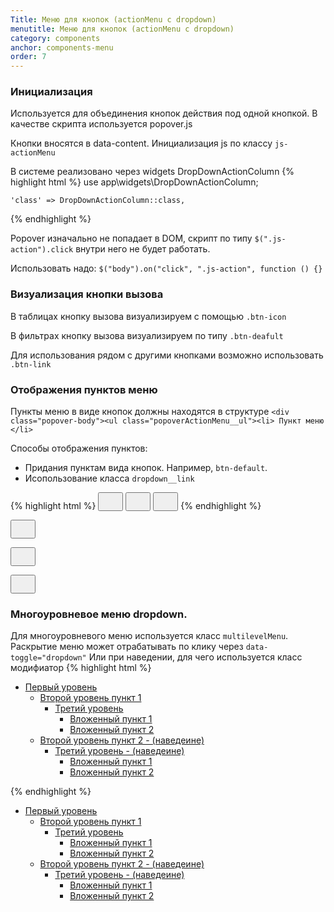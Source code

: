 ```yaml
---
Title: Меню для кнопок (actionMenu с dropdown)
menutitle: Меню для кнопок (actionMenu с dropdown)
category: components
anchor: components-menu
order: 7
---
```


### Инициализация

Используется для объединения кнопок действия под одной кнопкой. В качестве скрипта используется popover.js

Кнопки вносятся в data-content. Инициализация js по классу `js-actionMenu`

В системе реализовано через widgets DropDownActionColumn
{% highlight html %}
  use app\widgets\DropDownActionColumn;
 
    'class' => DropDownActionColumn::class,
{% endhighlight %}


Popover изначально не попадает в DOM, скрипт по типу `$(".js-action").click` внутри него не будет работать.

Использовать надо:
`$("body").on("click", ".js-action", function () {}`

### Визуализация кнопки вызова

В таблицах кнопку вызова визуализируем с помощью `.btn-icon`

В фильтрах кнопку вызова визуализируем по типу `.btn-deafult`

Для использования рядом с другими кнопками возможно использовать `.btn-link`

### Отображения пунктов меню
Пункты меню в виде кнопок должны находятся в структуре
`<div class="popover-body"><ul class="popoverActionMenu__ul"><li> Пункт меню </li>`

Способы отображения пунктов:
- Придания пунктам вида кнопок. Например, `btn-default`.
- Исопользование класса `dropdown__link`

{% highlight html %}
  <button class="btn-icon js-actionMenu"
          type="button"
          data-content="
            <button class='dropdown__link'>
              <span class='svg--icon'>
                <svg class='bicolors-edit' width='24' height='24'>
                  <use xlink:href='/dsf-common-ui/dist/sprite.symbol.svg#bicolors-edit__24vb'></use>
                </svg>
              </span>
              <span class='btn-text'>Редактировать</span>
            </button>
            <button class='dropdown__link'>
              <span class='svg--icon'>
                <svg class='bicolors-edit' width='24' height='24'>
                  <use xlink:href='/dsf-common-ui/dist/sprite.symbol.svg#bicolors-delete__24vb'></use>
                </svg>
              </span>
              <span class='btn-text'>Удалить</span>
            </button>
          ">
          <span class="svg--icon">
            <svg class="bicolors-menu" width="24" height="24"><use xlink:href="/dsf-common-ui/dist/sprite.symbol.svg#bicolors-menu"></use></svg>
          </span>
  </button>
  <button class="btn-default js-actionMenu"
          type="button"
          data-content="
            <button class='btn-default btn-block'>
              <span class='svg--icon'>
                <svg class='bicolors-doc_add' width='24' height='24'>
                  <use xlink:href='/dsf-common-ui/dist/sprite.symbol.svg#bicolors-doc_add'></use>
                </svg>
              </span>
              <span class='btn-text'>Редактировать</span>
            </button>
          ">
          <span class="svg--icon">
            <svg class="bicolors-filter" width="24" height="24"><use xlink:href="/dsf-common-ui/dist/sprite.symbol.svg#bicolors-filter"></use></svg>
          </span>
  </button>
  <button class="btn-link js-actionMenu"
          type="button"
          data-content="
            <button class='dropdown__link'>
              <span class='svg--icon'>
                <svg class='bicolors-edit' width='16' height='16'>
                  <use xlink:href='/dsf-common-ui/dist/sprite.symbol.svg#bicolors-edit'></use>
                </svg>
              </span>
              <span class='btn-text'>Редактировать</span>
            </button>
              <span class='svg--icon'>
                <svg class='bicolors-plus' width='24' height='24'>
                  <use xlink:href='/dsf-common-ui/dist/sprite.symbol.svg#bicolors-plus__24vb'></use>
                </svg>
              </span>
              <span class='btn-text'>Добавить</span>
            </button>
          ">
          <span class="svg--icon">
            <svg class="bicolors-menu" width="24" height="24"><use xlink:href="/dsf-common-ui/dist/sprite.symbol.svg#bicolors-menu"></use></svg>
          </span>
  </button>
{% endhighlight %}

<div class="bs-docs-example">
  <button class="btn-icon mr-10 js-actionMenu" type="button" data-content="<button class='dropdown__link'><span class='svg--icon'><svg class='bicolors-edit' width='24' height='24'><use xlink:href='/dsf-common-ui/dist/sprite.symbol.svg#bicolors-edit__24vb'></use></svg></span><span class='btn-text'>Редактировать</span></button><button class='dropdown__link'><span class='svg--icon'><svg class='bicolors-edit' width='24' height='24'><use xlink:href='/dsf-common-ui/dist/sprite.symbol.svg#bicolors-delete__24vb'></use></svg></span><span class='btn-text'>Удалить</span></button> "><span class="svg--icon"><svg class="bicolors-menu" width="24" height="24"><use xlink:href="/dsf-common-ui/dist/sprite.symbol.svg#bicolors-menu"></use></svg></span></button>

  <button class="btn-default js-actionMenu ml-10" type="button" data-content="<button class='btn-default btn-block'><span class='svg--icon'><svg class='bicolors-doc_add' width='24' height='24'><use xlink:href='/dsf-common-ui/dist/sprite.symbol.svg#bicolors-doc_add'></use></svg></span><span class='btn-text'>Редактировать</span></button> "><span class="svg--icon"><svg class="bicolors-filter" width="24" height="24"><use xlink:href="/dsf-common-ui/dist/sprite.symbol.svg#bicolors-filter"></use></svg></span></button>

  <button class="btn-link js-actionMenu ml-10" type="button" data-content="<button class='dropdown__link'><span class='svg--icon'><svg class='bicolors-plus' width='24' height='24'><use xlink:href='/dsf-common-ui/dist/sprite.symbol.svg#bicolors-plus__24vb'></use></svg></span><span class='btn-text'>Добавить</span></button> "><span class="svg--icon"><svg class="bicolors-menu" width="24" height="24"><use xlink:href="/dsf-common-ui/dist/sprite.symbol.svg#bicolors-menu"></use></svg></span></button>
</div>

### Многоуровневое меню dropdown. 
Для многоуровневого меню используется класс `multilevelMenu`. 
Раскрытие меню может отрабатывать по клику через `data-toggle="dropdown"`
Или при наведении, для чего используется класс модифиатор
{% highlight html %}
 <ul class="multilevelMenu">
    <li class="dropdown">
      <a class="dropdown dropdown-toggle" href="#" data-toggle="dropdown">
        Первый уровень
      </a>
      <ul class="dropdown-menu">
        <li class="dropdown__items dropdown dropdown-submenu">
          <a class="dropdown__link dropdown-toggle" href="#" data-toggle="dropdown">
            Второй уровень пункт 1
          </a>
          <ul class="dropdown-menu">
            <li class="dropdown__items dropdown dropdown-submenu">
              <a class="dropdown__link dropdown-toggle" href="#" data-toggle="dropdown">
                Третий уровень
              </a>
              <ul class="dropdown-menu">
                <li class="dropdown__items">
                  <a class="dropdown__link" href="#">Вложенный пункт 1</a>
                </li>
                <li class="dropdown__items">
                  <a class="dropdown__link" href="#">Вложенный пункт 2</a>
                </li>
              </ul>
            </li>
          </ul>
        </li>
        <li class="dropdown__items dropdown dropdown-submenu dropdown-submenu_actionHover">
          <a class="dropdown__link dropdown-toggle" href="#" data-toggle="dropdown">
            Второй уровень пункт 2 - (наведеине)
          </a>
          <ul class="dropdown-menu">
            <li class="dropdown__items dropdown dropdown-submenu dropdown-submenu_actionHover">
              <a class="dropdown__link dropdown-toggle" href="#" data-toggle="dropdown">
                Третий уровень  - (наведеине)
              </a>
              <ul class="dropdown-menu">
                <li class="dropdown__items">
                  <a class="dropdown__link" href="#">Вложенный пункт 1</a>
                </li>
                <li class="dropdown__items">
                  <a class="dropdown__link" href="#">Вложенный пункт 2</a>
                </li>
              </ul>
            </li>
          </ul>
        </li>
      </ul>
    </li>
  </ul>
{% endhighlight %}

<div class="bs-docs-example">
  <ul class="multilevelMenu">
    <li class="dropdown">
      <a class="dropdown dropdown-toggle" href="#" data-toggle="dropdown">
        Первый уровень
      </a>
      <ul class="dropdown-menu">
        <li class="dropdown__items dropdown dropdown-submenu">
          <a class="dropdown__link dropdown-toggle" href="#" data-toggle="dropdown">
            Второй уровень пункт 1
          </a>
          <ul class="dropdown-menu">
            <li class="dropdown__items dropdown dropdown-submenu">
              <a class="dropdown__link dropdown-toggle" href="#" data-toggle="dropdown">
                Третий уровень
              </a>
              <ul class="dropdown-menu">
                <li class="dropdown__items">
                  <a class="dropdown__link" href="#">Вложенный пункт 1</a>
                </li>
                <li class="dropdown__items">
                  <a class="dropdown__link" href="#">Вложенный пункт 2</a>
                </li>
              </ul>
            </li>
          </ul>
        </li>
        <li class="dropdown__items dropdown dropdown-submenu dropdown-submenu_actionHover">
          <a class="dropdown__link dropdown-toggle" href="#" data-toggle="dropdown">
            Второй уровень пункт 2 - (наведеине)
          </a>
          <ul class="dropdown-menu">
            <li class="dropdown__items dropdown dropdown-submenu dropdown-submenu_actionHover">
              <a class="dropdown__link dropdown-toggle" href="#" data-toggle="dropdown">
                Третий уровень - (наведеине)
              </a>
              <ul class="dropdown-menu">
                <li class="dropdown__items">
                  <a class="dropdown__link" href="#">Вложенный пункт 1</a>
                </li>
                <li class="dropdown__items">
                  <a class="dropdown__link" href="#">Вложенный пункт 2</a>
                </li>
              </ul>
            </li>
          </ul>
        </li>
      </ul>
    </li>
  </ul>
</div>